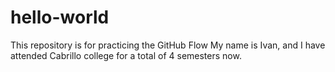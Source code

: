 # hello-world
This repository is for practicing the GitHub Flow
My name is Ivan, and I have attended Cabrillo college for a total of 4 semesters now.
